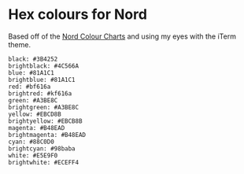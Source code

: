 # Hex colours for Nord

Based off of the [Nord Colour Charts](https://www.nordtheme.com/docs/colors-and-palettes) and using my eyes with the iTerm theme.

```
black: #3B4252
brightblack: #4C566A
blue: #81A1C1
brightblue: #81A1C1
red: #bf616a
brightred: #kf616a
green: #A3BE8C
brightgreen: #A3BE8C
yellow: #EBCD8B
brightyellow: #EBCB8B
magenta: #B48EAD
brightmagenta: #B48EAD
cyan: #88C0D0
brightcyan: #98baba
white: #E5E9F0
brightwhite: #ECEFF4
```
